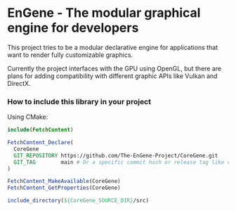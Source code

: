 # EnGene - The modular graphical engine for developers

This project tries to be a modular declarative engine for applications that
want to render fully customizable graphics. 

Currently the project interfaces with the GPU using OpenGL, but there are plans
for adding compatibility with different graphic APIs like Vulkan and DirectX.

### How to include this library in your project

Using CMake:
```cmake
include(FetchContent)

FetchContent_Declare(
  CoreGene 
  GIT_REPOSITORY https://github.com/The-EnGene-Project/CoreGene.git
  GIT_TAG        main # Or a specific commit hash or release tag like v1.2.0
)

FetchContent_MakeAvailable(CoreGene)
FetchContent_GetProperties(CoreGene)

include_directory(${CoreGene_SOURCE_DIR}/src)
```
